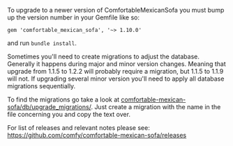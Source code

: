 To upgrade to a newer version of ComfortableMexicanSofa you must bump up the version number in your Gemfile like so:

    gem 'comfortable_mexican_sofa', '~> 1.10.0'

and run `bundle install`. 

Sometimes you'll need to create migrations to adjust the database. Generally it happens during major and minor version changes. Meaning that upgrade from 1.1.5 to 1.2.2 will probably require a migration, but 1.1.5 to 1.1.9 will not. If upgrading several minor version you'll need to apply all database migrations sequentially.

To find the migrations go take a look at [comfortable-mexican-sofa/db/upgrade_migrations/](https://github.com/comfy/comfortable-mexican-sofa/tree/master/db/upgrade_migrations).
Just create a migration with the name in the file concerning you and copy the text over.

For list of releases and relevant notes please see: https://github.com/comfy/comfortable-mexican-sofa/releases